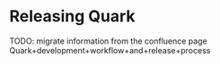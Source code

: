# Releasing Quark

TODO: migrate information from the confluence page Quark+development+workflow+and+release+process
